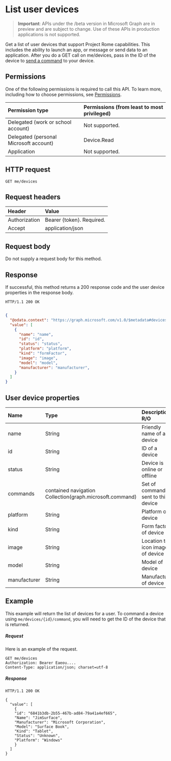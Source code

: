 # List user devices

> **Important**: APIs under the /beta version in Microsoft Graph are in preview and are subject to change. Use of these APIs in production applications is not supported.

Get a list of user devices that support Project Rome capabilities. This includes the ability to launch an app, or message or send data to an application. After you do a GET call on me/devices, pass in the ID of the device to [send a command](send_device_command.md) to your device.

## Permissions

One of the following permissions is required to call this API. To learn more, including how to choose permissions, see [Permissions](../../../concepts/permissions_reference.md).


|Permission type      | Permissions (from least to most privileged)              | 
|:--------------------|:---------------------------------------------------------| 
|Delegated (work or school account) | Not supported.    | 
|Delegated (personal Microsoft account) | Device.Read    | 
|Application | Not supported. | 

## HTTP request

<!-- { "blockType": "ignored" } -->

```http
GET me/devices
```

## Request headers


| Header |Value
|:----|:------|
|Authorization| Bearer {token}. Required. |
|Accept | application/json |

## Request body
Do not supply a request body for this method.

## Response

If successful, this method returns a 200 response code and the user device properties in the response body.

```http
HTTP/1.1 200 OK
```

```json

{
  "@odata.context": "https://graph.microsoft.com/v1.0/$metadata#devices",
  "value": [
    {
      "name": "name",
      "id": "id",
      "status": "status",
      "platform": "platform",
      "kind": "formFactor",
      "image": "image",
      "model": "model",
      "manufacturer": "manufacturer",
    }
  ]
}
```

## User device properties

|**Name**|**Type**|**Description R/O**|
|:----|:------|:------|
|name| String | Friendly name of a device|
|id| String| ID of a device|
|status | String| Device is online or offline|
|commands | contained navigation Collection(graph.microsoft.command) | Set of commands sent to this device|
|platform |String|Platform of device|
|kind| String| Form factor of device|
|image| String| Location to icon image of device|
|model| String| Model of device|
|manufacturer| String| Manufacturer of device|

## Example
This example will return the list of devices for a user. To command a device using `me/devices/{id}/command`, you will need to get the ID of the device that is returned.

##### Request

Here is an example of the request.

<!-- {
  "blockType": "request",
  "name": "get_devices"
}-->


```http
GET me/devices
Authorization: Bearer Eaeou....
Content-Type: application/json; charset=utf-8
```

##### Response

<!-- {
  "blockType": "response",
  "truncated": false,
  "@odata.type": "microsoft.graph.directoryObject",
  "isCollection": true
} -->

```http
HTTP/1.1 200 OK

{
  "value": [
    {
    "id": "6841b3db-2b55-467b-ad84-79a41a4ef665",
    "Name": "JimSurface",
    "Manufacturer": "Microsoft Corporation",
    "Model": "Surface Book",
    "Kind": "Tablet",
    "Status": "Unknown",
    "Platform": "Windows"
    }
  ]
}
```



